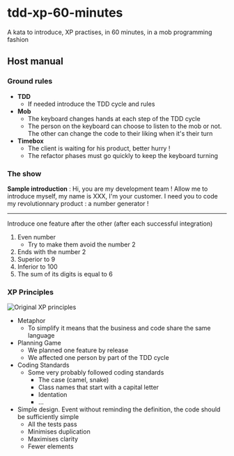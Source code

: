 # tdd-xp-60-minutes
A kata to introduce, XP practises, in 60 minutes, in a mob programming fashion

## Host manual
### Ground rules
* __TDD__
	* If needed introduce the TDD cycle and rules
* __Mob__
	* The keyboard changes hands at each step of the TDD cycle
	* The person on the keyboard can choose to listen to the mob or not. The other can change the code to their liking when it's their turn
* __Timebox__
	* The client is waiting for his product, better hurry !
	* The refactor phases must go quickly to keep the keyboard turning

### The show
__Sample introduction__ : Hi, you are my development team ! Allow me to introduce myself, my name is XXX, I'm your customer. I need you to code my revolutionnary product : a number generator !

-----------

Introduce one feature after the other (after each successful integration)

1. Even number
	* Try to make them avoid the number 2
2. Ends with the number 2
3. Superior to 9
4. Inferior to 100
5. The sum of its digits is equal to 6

### XP Principles
![Original XP principles](https://ullizee.files.wordpress.com/2009/11/kent-beck-12-xp-practices.jpg)

* Metaphor
	* To simplify it means that the business and code share the same language
* Planning Game
	* We planned one feature by release
	* We affected one person by part of the TDD cycle
* Coding Standards
	* Some very probably followed coding standards
		* The case (camel, snake)
		* Class names that start with a capital letter
		* Identation
		* ...
* Simple design. Event without reminding the definition, the code should be sufficiently simple
	* All the tests pass
	* Minimises duplication
	* Maximises clarity
	* Fewer elements
